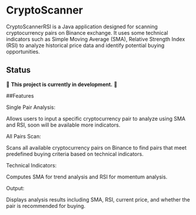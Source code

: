 # CryptoScanner
CryptoScannerRSI is a Java application designed for scanning cryptocurrency pairs on Binance exchange. It uses some technical indicators such as Simple Moving Average (SMA), Relative Strength Index (RSI) to analyze historical price data and identify potential buying opportunities.

## Status

🚧 **This project is currently in development.** 🚧


##Features

Single Pair Analysis: 

Allows users to input a specific cryptocurrency pair to analyze using SMA and RSI, soon will be available more indicators. 

All Pairs Scan: 

Scans all available cryptocurrency pairs on Binance to find pairs that meet predefined buying criteria based on technical indicators.

Technical Indicators: 

Computes SMA for trend analysis and RSI for momentum analysis.

Output: 

Displays analysis results including SMA, RSI, current price, and whether the pair is recommended for buying.
